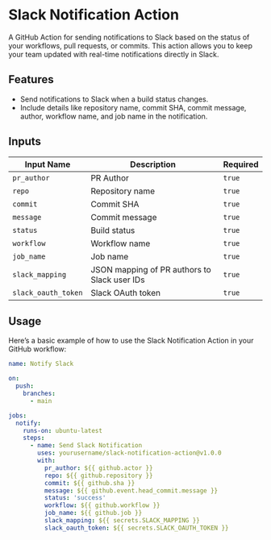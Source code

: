 # Slack Notification Action

A GitHub Action for sending notifications to Slack based on the status of your workflows, pull requests, or commits. This action allows you to keep your team updated with real-time notifications directly in Slack.

## Features

- Send notifications to Slack when a build status changes.
- Include details like repository name, commit SHA, commit message, author, workflow name, and job name in the notification.

## Inputs

| Input Name       | Description                     | Required |
|------------------|---------------------------------|----------|
| `pr_author`      | PR Author                      | `true`   |
| `repo`           | Repository name                | `true`   |
| `commit`         | Commit SHA                     | `true`   |
| `message`        | Commit message                 | `true`   |
| `status`         | Build status                   | `true`   |
| `workflow`       | Workflow name                  | `true`   |
| `job_name`       | Job name                       | `true`   |
| `slack_mapping`  | JSON mapping of PR authors to Slack user IDs | `true`   |
| `slack_oauth_token` | Slack OAuth token          | `true`   |

## Usage

Here’s a basic example of how to use the Slack Notification Action in your GitHub workflow:

```yaml
name: Notify Slack

on:
  push:
    branches:
      - main

jobs:
  notify:
    runs-on: ubuntu-latest
    steps:
      - name: Send Slack Notification
        uses: yourusername/slack-notification-action@v1.0.0
        with:
          pr_author: ${{ github.actor }}
          repo: ${{ github.repository }}
          commit: ${{ github.sha }}
          message: ${{ github.event.head_commit.message }}
          status: 'success'
          workflow: ${{ github.workflow }}
          job_name: ${{ github.job }}
          slack_mapping: ${{ secrets.SLACK_MAPPING }}
          slack_oauth_token: ${{ secrets.SLACK_OAUTH_TOKEN }}
